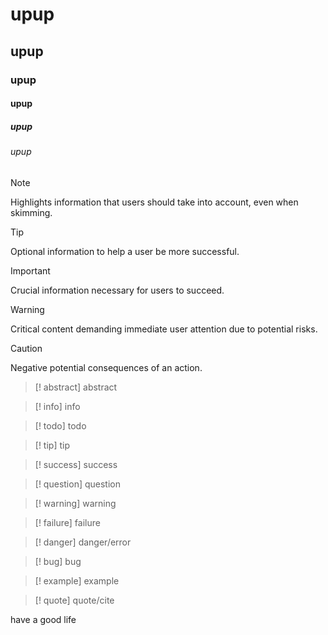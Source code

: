 
# upup
## upup
### upup
#### upup
##### upup
###### upup

> [!NOTE]  
> Highlights information that users should take into account, even when skimming.

> [!TIP]
> Optional information to help a user be more successful.

> [!IMPORTANT]  
> Crucial information necessary for users to succeed.

> [!WARNING]  
> Critical content demanding immediate user attention due to potential risks.

> [!CAUTION]
> Negative potential consequences of an action.

> [! abstract] abstract

> [! info] info

> [! todo] todo

> [! tip] tip

> [! success] success

> [! question] question

> [! warning] warning

> [! failure] failure

> [! danger] danger/error

<!-- > [! error] error -->

> [! bug] bug

> [! example] example

> [! quote] quote/cite

<!-- > [! cite] cite -->

have a good life
<!-- git init 
git add obdocs
git commit -m "first commit" 
git remote add origin git@github.com:jinl233/upup.git
git push -u origin main -->
